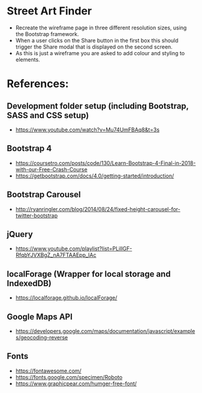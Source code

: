 # Street Art Finder
* Recreate the wireframe page in three different resolution sizes, using the Bootstrap framework.
* When a user clicks on the Share button in the first box this should trigger the Share modal that is displayed on the second screen.
* As this is just a wireframe you are asked to add colour and styling to elements.

# References:
## Development folder setup (including Bootstrap, SASS and CSS setup)
* https://www.youtube.com/watch?v=Mu74UmFBAq8&t=3s

## Bootstrap 4
* https://coursetro.com/posts/code/130/Learn-Bootstrap-4-Final-in-2018-with-our-Free-Crash-Course
* https://getbootstrap.com/docs/4.0/getting-started/introduction/

## Bootstrap Carousel
* http://ryanringler.com/blog/2014/08/24/fixed-height-carousel-for-twitter-bootstrap

## jQuery
* https://www.youtube.com/playlist?list=PLillGF-RfqbYJVXBgZ_nA7FTAAEpp_IAc

## localForage (Wrapper for local storage and IndexedDB)
* https://localforage.github.io/localForage/

## Google Maps API
* https://developers.google.com/maps/documentation/javascript/examples/geocoding-reverse

## Fonts
* https://fontawesome.com/
* https://fonts.google.com/specimen/Roboto
* https://www.graphicpear.com/humger-free-font/
